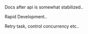 Docs after api is somewhat stabilized..

Rapid Development..

Retry task, control concurrency etc..
